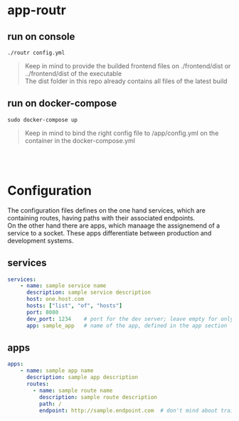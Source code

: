# app-routr

## run on console
``` 
./routr config.yml
```

> Keep in mind to provide the builded frontend files on ./frontend/dist or ../frontend/dist of the executable \
> The dist folder in this repo already contains all files of the latest build

## run on docker-compose
```
sudo docker-compose up
```

> Keep in mind to bind the right config file to /app/config.yml on the container in the docker-compose.yml
 
<br />
<br />

# Configuration
The configuration files defines on the one hand services, which are containing routes, having paths with their associated endpoints.\
On the other hand there are apps, which manaage the assignemend of a service to a socket. These apps differentiate between production and development systems.

## services
``` yml
services:
    - name: sample service name
      description: sample service description
      host: one.host.com
      hosts: ["list", "of", "hosts"]
      port: 8080
      dev_port: 1234    # port for the dev server; leave empty for only production usage
      app: sample_app   # name of the app, defined in the app section
```

## apps
``` yml
apps:
    - name: sample app name
      description: sample app description
      routes:
        - name: sample route name
          description: sample route description
          path: /
          endpoint: http://sample.endpoint.com  # don't mind about trailing slashes
```